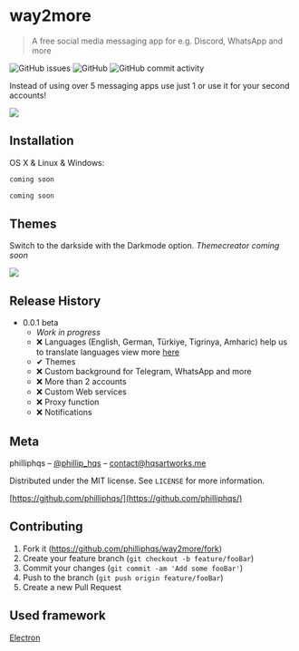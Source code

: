 # way2more
> A free social media messaging app for e.g. Discord, WhatsApp and more

![GitHub issues](https://img.shields.io/github/issues/philliphqs/way2more?style=for-the-badge)
![GitHub](https://img.shields.io/github/license/philliphqs/way2more?style=for-the-badge)
![GitHub commit activity](https://img.shields.io/github/commit-activity/w/philliphqs/way2more?style=for-the-badge)

Instead of using over 5 messaging apps use just 1 or use it for your second accounts!

![](assets/screenshots/screenshot.png)

## Installation

OS X & Linux & Windows:

```sh
coming soon 
```
```sh
coming soon
```

## Themes

Switch to the darkside with the Darkmode option.
_Themecreator coming soon_

![](github/screenshots/darkmode.gif)

## Release History

* 0.0.1 beta
    * _Work in progress_
    * ❌ Languages (English, German, Türkiye, Tigrinya, Amharic) help us to translate languages view more [here](https://github.com/philliphqs/way2more/tree/main/languages/README.md)
    * ✔ Themes
    * ❌ Custom background for Telegram, WhatsApp and more
    * ❌ More than 2 accounts
    * ❌ Custom Web services
    * ❌ Proxy function
    * ❌ Notifications
    
## Meta

philliphqs – [@phillip_hqs](https://twitter.com/phillip_hqs) – contact@hqsartworks.me

Distributed under the MIT license. See ``LICENSE`` for more information.

[https://github.com/philliphqs/](https://github.com/philliphqs/)

## Contributing

1. Fork it (<https://github.com/philliphqs/way2more/fork>)
2. Create your feature branch (`git checkout -b feature/fooBar`)
3. Commit your changes (`git commit -am 'Add some fooBar'`)
4. Push to the branch (`git push origin feature/fooBar`)
5. Create a new Pull Request


## Used framework
[Electron]
<!-- Markdown link & img dfn's -->
[wiki]: https://github.com/philliphqs/way2more/wiki
[electron]: https://github.com/electron/electron
